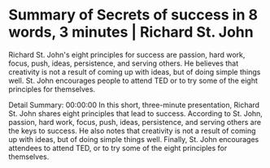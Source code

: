# Summary of Secrets of success in 8 words, 3 minutes | Richard St. John

Richard St. John's eight principles for success are passion, hard work, focus, push, ideas, persistence, and serving others. He believes that creativity is not a result of coming up with ideas, but of doing simple things well. St. John encourages people to attend TED or to try some of the eight principles for themselves.

Detail Summary: 
00:00:00
In this short, three-minute presentation, Richard St. John shares eight principles that lead to success. According to St. John, passion, hard work, focus, push, ideas, persistence, and serving others are the keys to success. He also notes that creativity is not a result of coming up with ideas, but of doing simple things well. Finally, St. John encourages attendees to attend TED, or to try some of the eight principles for themselves.

